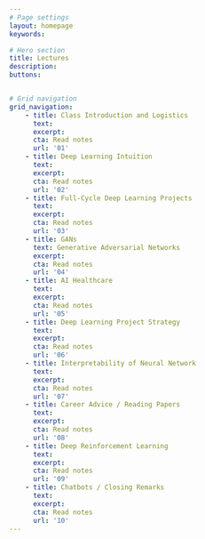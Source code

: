 ```yaml
---
# Page settings
layout: homepage
keywords:

# Hero section
title: Lectures
description:
buttons:


# Grid navigation
grid_navigation:
    - title: Class Introduction and Logistics
      text:
      excerpt:
      cta: Read notes
      url: '01'
    - title: Deep Learning Intuition
      text: 
      excerpt:
      cta: Read notes
      url: '02'
    - title: Full-Cycle Deep Learning Projects
      text: 
      excerpt:
      cta: Read notes
      url: '03'
    - title: GANs
      text: Generative Adversarial Networks
      excerpt:
      cta: Read notes
      url: '04'
    - title: AI Healthcare
      text: 
      excerpt:
      cta: Read notes
      url: '05'
    - title: Deep Learning Project Strategy
      text: 
      excerpt:
      cta: Read notes
      url: '06'
    - title: Interpretability of Neural Network
      text: 
      excerpt:
      cta: Read notes
      url: '07'
    - title: Career Advice / Reading Papers
      text: 
      excerpt:
      cta: Read notes
      url: '08'
    - title: Deep Reinforcement Learning
      text: 
      excerpt:
      cta: Read notes
      url: '09'
    - title: Chatbots / Closing Remarks
      text: 
      excerpt:
      cta: Read notes
      url: '10'
---
```

